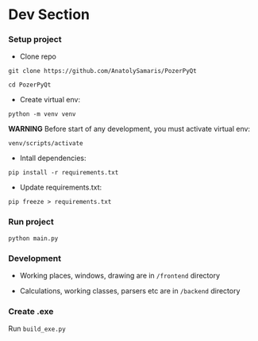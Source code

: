 # Dev Section

### Setup project

- Clone repo

`git clone https://github.com/AnatolySamaris/PozerPyQt`

`cd PozerPyQt`

- Create virtual env:

`python -m venv venv`

**WARNING**
Before start of any development, you must activate virtual env:

`venv/scripts/activate`

- Intall dependencies:

`pip install -r requirements.txt`

- Update requirements.txt:

`pip freeze > requirements.txt`

### Run project

`python main.py`


### Development

- Working places, windows, drawing are in `/frontend` directory

- Calculations, working classes, parsers etc are in `/backend` directory


### Create .exe

Run `build_exe.py`

